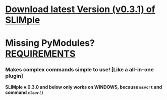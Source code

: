 # [Download latest Version (v0.3.1) of SLIMple](https://github.com/stngo/SLIMple/releases/download/v.0.3.1/slimple.py)

# Missing PyModules? [REQUIREMENTS](https://github.com/stngo/SLIMple/blob/main/SourceCode_Requirements.md)

### Makes complex commands simple to use! [Like a all-in-one plugin]
**SLIMple v.0.3.0 and below only works on WINDOWS, because `msvcrt` and command *`clear()`***
